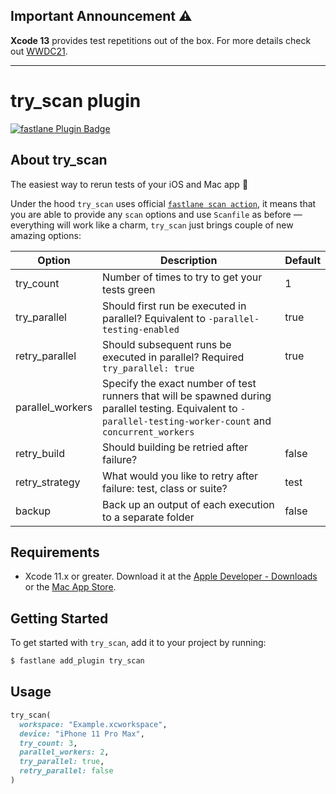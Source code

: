 ## Important Announcement ⚠️

**Xcode 13** provides test repetitions out of the box. For more details check out [WWDC21](https://developer.apple.com/videos/play/wwdc2021/10296).

---

# try_scan plugin

[![fastlane Plugin Badge](https://rawcdn.githack.com/fastlane/fastlane/master/fastlane/assets/plugin-badge.svg)](https://rubygems.org/gems/fastlane-plugin-try_scan)

## About try_scan

The easiest way to rerun tests of your iOS and Mac app 🚀

Under the hood `try_scan` uses official [`fastlane scan action`](https://docs.fastlane.tools/actions/scan/), it means that you are able to provide any `scan` options and use `Scanfile` as before — everything will work like a charm, `try_scan` just brings couple of new amazing options:

| Option | Description | Default |
| ------- |------------ | ------- |
| try_count | Number of times to try to get your tests green | 1 |
| try_parallel | Should first run be executed in parallel? Equivalent to `-parallel-testing-enabled` | true |
| retry_parallel | Should subsequent runs be executed in parallel? Required `try_parallel: true` | true |
| parallel_workers | Specify the exact number of test runners that will be spawned during parallel testing. Equivalent to `-parallel-testing-worker-count` and `concurrent_workers` |  |
| retry_build | Should building be retried after failure? | false |
| retry_strategy | What would you like to retry after failure: test, class or suite? | test |
| backup | Back up an output of each execution to a separate folder | false |

## Requirements

* Xcode 11.x or greater. Download it at the [Apple Developer - Downloads](https://developer.apple.com/downloads) or the [Mac App Store](https://apps.apple.com/us/app/xcode/id497799835?mt=12).

## Getting Started

To get started with `try_scan`, add it to your project by running:

```bash
$ fastlane add_plugin try_scan
```

## Usage

```ruby
try_scan(
  workspace: "Example.xcworkspace",
  device: "iPhone 11 Pro Max",
  try_count: 3,
  parallel_workers: 2,
  try_parallel: true,
  retry_parallel: false
)
```
